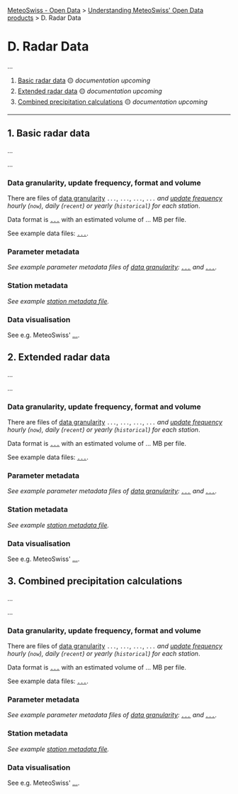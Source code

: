 [MeteoSwiss - Open Data](https://github.com/MeteoSwiss/opendata/blob/main/README.md) > [Understanding MeteoSwiss' Open Data products](https://github.com/MeteoSwiss/opendata/blob/main/README.md#understanding-meteoswiss-open-data-products) > D. Radar Data

# D. Radar Data
... 

1. [Basic radar data](#1-basic-radar-data) :yellow_circle: *documentation upcoming*
2. [Extended radar data](#2-extended-radar-data) :yellow_circle: *documentation upcoming*
3. [Combined precipitation calculations](#3-combined-precipitation-calculations) :yellow_circle: *documentation upcoming*

---

## 1. Basic radar data
... 

...

### Data granularity, update frequency, format and volume
There are files of [data granularity](https://github.com/MeteoSwiss/opendata-download?tab=readme-ov-file#data-granularity) `...`, `...`, `...`, `...` *and [update frequency](https://github.com/MeteoSwiss/opendata-download/blob/main/README.md#update-frequency) hourly (`now`), daily (`recent`) or yearly (`historical`) for each station*.

Data format is [`...`](...) with an estimated volume of ... MB per file.

See example data files: [`...`](...).

### Parameter metadata
*See example parameter metadata files of [data granularity](https://github.com/MeteoSwiss/opendata-download?tab=readme-ov-file#data-granularity): [`...`](...) and [`...`](...).*

<!-- ### Codes -->
<!-- ... -->

### Station metadata
*See example [station metadata file](...).*

### Data visualisation
See e.g. MeteoSwiss' [...](...).

## 2. Extended radar data
... 

...

### Data granularity, update frequency, format and volume
There are files of [data granularity](https://github.com/MeteoSwiss/opendata-download?tab=readme-ov-file#data-granularity) `...`, `...`, `...`, `...` *and [update frequency](https://github.com/MeteoSwiss/opendata-download/blob/main/README.md#update-frequency) hourly (`now`), daily (`recent`) or yearly (`historical`) for each station*.

Data format is [`...`](...) with an estimated volume of ... MB per file.

See example data files: [`...`](...).

### Parameter metadata
*See example parameter metadata files of [data granularity](https://github.com/MeteoSwiss/opendata-download?tab=readme-ov-file#data-granularity): [`...`](...) and [`...`](...).*

<!-- ### Codes -->
<!-- ... -->

### Station metadata
*See example [station metadata file](...).*

### Data visualisation
See e.g. MeteoSwiss' [...](...).

## 3. Combined precipitation calculations
... 

...

### Data granularity, update frequency, format and volume
There are files of [data granularity](https://github.com/MeteoSwiss/opendata-download?tab=readme-ov-file#data-granularity) `...`, `...`, `...`, `...` *and [update frequency](https://github.com/MeteoSwiss/opendata-download/blob/main/README.md#update-frequency) hourly (`now`), daily (`recent`) or yearly (`historical`) for each station*.

Data format is [`...`](...) with an estimated volume of ... MB per file.

See example data files: [`...`](...).

### Parameter metadata
*See example parameter metadata files of [data granularity](https://github.com/MeteoSwiss/opendata-download?tab=readme-ov-file#data-granularity): [`...`](...) and [`...`](...).*

<!-- ### Codes -->
<!-- ... -->

### Station metadata
*See example [station metadata file](...).*

### Data visualisation
See e.g. MeteoSwiss' [...](...).
